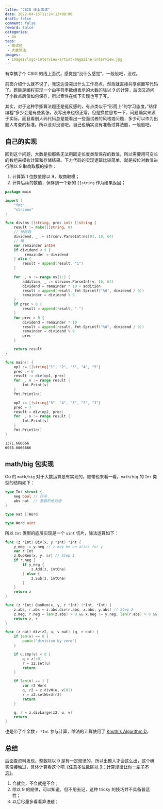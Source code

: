 ```yaml
---
title: "CSIG 线上面试"
date: 2022-04-15T11:24:13+08:00
draft: false
comment: false
reward: false
categories:
 - Go
tags:
 - 面试经
 - 大数除法
images:
 - images/logo-interview-artist-magazine-interview.jpg
---
```


有幸搞了个 CSIG 的线上面试，感觉是“没什么感觉”，一般般吧，没过。

前面介绍什么就不说了，我这边没突出什么工作亮点，然后就直接共享桌面写代码了。题目是编程实现一个由字符串数组表示的大数的除以 9 的计算，后面又追问了小数点后值如何保存，所以索性在线下实现也写了写。

<!--more-->

其实，对于这种手撕算法题还是挺反感的，有点类似于“形而上”的学习态度，”结伴编程“多少会是有些紧张，没写出来也很正常。但是换位思考一下，问题确实来源于实际，而且看别人码代码总是能看出一些面试者的风格或问题，多少可以作为出题人考查的标准。所以没对没错吧，自己也确实没有准备过算法题，一般般吧。

## 自己的实现

回到这个问题，大数是指那些无法用固定长度类型保存的数值，所以需要用可变长的数组来模拟计算和存储结果。下方代码的实现逻辑比较简单，就是按位对数值进行除以 9 取商取模的操作：

1. 计算第 1 位数值除以 9，取商取模；
2. 计算后续的数值，保存到一个新的 `[]string` 作为结果返回；

```go
package main

import (
	"fmt"
	"strconv"
)

func div(ns []string, prec int) []string {
	result := make([]string, 0)
	// 被除数
	dividend, _ := strconv.ParseInt(ns[0], 10, 64)
	// 模
	var remainder int64
	if dividend < 9 {
		 remainder = dividend
	} else {
		result = append(result, "1")
	}
    
	for _, v := range ns[1:] {
		addition, _ := strconv.ParseInt(v, 10, 64)
		dividend = remainder * 10 + addition
		result = append(result, fmt.Sprintf("%d", dividend / 9))
		remainder = dividend % 9
	}
	if prec > 0 {
		result = append(result, ".")
	}
	for prec > 0 {
		dividend = remainder * 10
		result = append(result, fmt.Sprintf("%d", dividend / 9))
		remainder = dividend % 9
		prec--
	}

	return result
}

func main() {
	op1 := []string{"1", "2", "3", "4", "5"}
	prec := 6
	result := div(op1, prec)
	for _, v := range result {
		fmt.Print(v)
	}
	fmt.Println()

	op2 := []string{"5", "4", "3", "2", "1"}
	prec = 7
	result = div(op2, prec)
	for _, v := range result {
		fmt.Print(v)
	}
	fmt.Println()
}
```

```bash
1371.666666
6035.6666666
```

## math/big 包实现

Go 的 `math/big` 对于大数运算是有实现的，顺带也来看一看。`math/big` 的 `Int` 类型的结构如下：

```go
type Int struct {
	neg bool // 符号
	abs nat  // 整数的绝对值
}

type nat []Word

type Word uint
```

所以 `Int` 类型的底层实现是一个 `uint` 切片，除法运算如下：

```go
func (z *Int) Div(x, y *Int) *Int {
	y_neg := y.neg // z may be an alias for y
	var r Int
	z.QuoRem(x, y, &r) // Step 1
	if r.neg {
		if y_neg {
			z.Add(z, intOne) 
		} else {
			z.Sub(z, intOne)
		}
	}
	return z
}

func (z *Int) QuoRem(x, y, r *Int) (*Int, *Int) {
	z.abs, r.abs = z.abs.div(r.abs, x.abs, y.abs) // Step 2
	z.neg, r.neg = len(z.abs) > 0 && x.neg != y.neg, len(r.abs) > 0 && x.neg // 0 has no sign
	return z, r
}

func (z nat) div(z2, u, v nat) (q, r nat) {
	if len(v) == 0 {
		panic("division by zero")
	}

	if u.cmp(v) < 0 {
		q = z[:0]
		r = z2.set(u)
		return
	}

	if len(v) == 1 {
		var r2 Word
		q, r2 = z.divW(u, v[0])
		r = z2.setWord(r2)
		return
	}

	q, r = z.divLarge(z2, u, v)
	return
}
```

也是带了个余数 `r *Int` 参与计算，除法的计算使用了 [Knuth's Algorithm D](https://surface.syr.edu/cgi/viewcontent.cgi?article=1162&context=eecs_techreports)。

## 总结

后面查资料发现，整数除以 9 是有一定规律的，所以出题人才会这么出，这个确实没接触过，具体计算看这个吧[《任意多位数除以 9：计算规律让你一辈子不忘》](http://www.360doc.com/content/17/0731/20/9930982_675674336.shtml)。

1. 会就会，不会就是不会；
2. 除以 9 的规律，可以知道，但不用去记，这种 tricky 的技巧并不具备普适性；
3. 以后尽量多看看算法题；